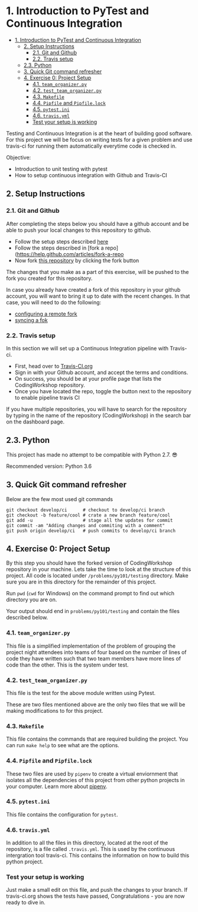 # 1. Introduction to PyTest and Continuous Integration

<!-- TOC -->

- [1. Introduction to PyTest and Continuous Integration](#1-introduction-to-pytest-and-continuous-integration)
    - [2. Setup Instructions](#2-setup-instructions)
        - [2.1. Git and Github](#21-git-and-github)
        - [2.2. Travis setup](#22-travis-setup)
    - [2.3. Python](#23-python)
    - [3. Quick Git command refresher](#3-quick-git-command-refresher)
    - [4. Exercise 0: Project Setup](#4-exercise-0-project-setup)
        - [4.1. `team_organizer.py`](#41-team_organizerpy)
        - [4.2. `test_team_organizer.py`](#42-test_team_organizerpy)
        - [4.3. `Makefile`](#43-makefile)
        - [4.4. `Pipfile` and `Pipfile.lock`](#44-pipfile-and-pipfilelock)
        - [4.5. `pytest.ini`](#45-pytestini)
        - [4.6. `travis.yml`](#46-travisyml)
        - [Test your setup is working](#test-your-setup-is-working)

<!-- /TOC -->

Testing and Continuous Integration is at the heart of building good software.
For this project we will be focus on writing tests for a given problem and use
travis-ci for running them automatically everytime code is checked in.

Objective:

- Introduction to unit testing with pytest
- How to setup continuous integration with Github and Travis-CI

## 2. Setup Instructions

### 2.1. Git and Github

After completing the steps below you should have a github account and be able to push
your local changes to this repository to github.

- Follow the setup steps described [here](https://help.github.com/articles/set-up-git/)
- Follow the steps described in [fork a repo](https://help.github.com/articles/fork-a-repo
- Now fork [this repository](https://github.com/chicagopython/CodingWorkshops) by clicking the fork button

The changes that you make as a part of this exercise, will be pushed to the fork you created for this
repository.

In case you already have created a fork of this repository in your github account, you will
want to bring it up to date with the recent changes. In that case,
you will need to do the following:

- [configuring a remote fork](https://help.github.com/articles/configuring-a-remote-for-a-fork/)
- [syncing a fok](https://help.github.com/articles/syncing-a-fork/)

### 2.2. Travis setup

In this section we will set up a Continuous Integration pipeline with Travis-ci.

- First, head over to [Travis-CI.org](https://travis-ci.org/.)
- Sign in with your Github account, and accept the terms and conditions.
- On success, you should be at your profile page that lists the CodingWorkshop repository.
- Once you have located the repo, toggle the button next to the repository to enable pipeline travis CI

If you have multiple repositories, you will have to search for the repository by typing in the name
of the repository (CodingWorkshop) in the search bar on the dashboard page.

## 2.3. Python

This project has made no attempt to be compatible with Python 2.7. 😎

Recommended version: Python 3.6

## 3. Quick Git command refresher

Below are the few most used git commands

    git checkout develop/ci      # checkout to develop/ci branch
    git checkout -b feature/cool # crate a new branch feature/cool
    git add -u                   # stage all the updates for commit
    git commit -am "Adding changes and commiting with a comment"
    git push origin develop/ci   # push commits to develop/ci branch

## 4. Exercise 0: Project Setup

By this step you should have the forked version of CodingWorkshop
repository in your machine. Lets take the time to look at the structure of this
project. All code is located under `/problems/py101/testing` directory.
Make sure you are in this directory for the remainder of this project.

Run `pwd` (`cwd` for Windows) on the command prompt to find out which directory you
are on.

Your output should end in `problems/py101/testing` and contain the files described
below.

### 4.1. `team_organizer.py`

This file is a simplified implementation of the problem of grouping the project
night attendees into teams of four based on the number of lines of code they have
written such that two team members have more lines of code than the other.
This is the system under test.

### 4.2. `test_team_organizer.py`

This file is the test for the above module written using Pytest.

These are two files mentioned above are the only two files that we will be making
modifications to for this project.

### 4.3. `Makefile`

This file contains the commands that are required building the project.
You can run `make help` to see what are the options.

### 4.4. `Pipfile` and `Pipfile.lock`

These two files are used by `pipenv` to create a virtual enviornment that
isolates all the dependencies of this project from other python projects in your computer.
Learn more about [pipenv](https://docs.pipenv.org/).

### 4.5. `pytest.ini`

This file contains the configuration for `pytest`.

### 4.6. `travis.yml`

In addition to all the files in this directory, located at the root of the repository,
is a file called `.travis.yml`. This is used by the continuous intergration tool travis-ci.
This contains the information on how to build this python project.

### Test your setup is working

Just make a small edit on this file, and push the changes to your branch.
If travis-ci.org shows the tests have passed, Congratulations - you are now
ready to dive in.

